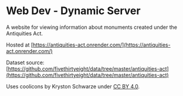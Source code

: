 # Web Dev - Dynamic Server

A website for viewing information about monuments created under the Antiquities Act.

Hosted at [https://antiquities-act.onrender.com/](https://antiquities-act.onrender.com/)

Dataset source: [https://github.com/fivethirtyeight/data/tree/master/antiquities-act](https://github.com/fivethirtyeight/data/tree/master/antiquities-act)

Uses coolicons by Kryston Schwarze under [CC BY 4.0](https://creativecommons.org/licenses/by/4.0/).
